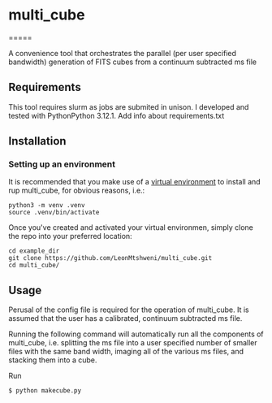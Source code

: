 # multi_cube

=====

A convenience tool that orchestrates the parallel (per user specified bandwidth) generation of FITS cubes from a continuum subtracted ms file

Requirements
------------
This tool requires slurm as jobs are submited in unison. I developed and tested with PythonPython 3.12.1. Add info about requirements.txt

Installation
------------

### Setting up an environment

It is recommended that you make use of a [virtual environment](https://docs.python.org/3/library/venv.html) to install and rup multi_cube, for obvious reasons, i.e.:
```
python3 -m venv .venv
source .venv/bin/activate
```
Once you've created and activated your virtual environmen, simply clone the repo into your preferred location:

```
cd example_dir
git clone https://github.com/LeonMtshweni/multi_cube.git
cd multi_cube/
```

Usage
------------

Perusal of the config file is required for the operation of multi_cube. It is assumed that the user has a calibrated, continuum subtracted ms file.

Running the following command will automatically run all the components of multi_cube, i.e. splitting the ms file into a user specified number of smaller files with the same band width, imaging all of the various ms files, and stacking them into a cube.

Run

```
$ python makecube.py

```